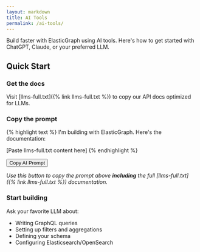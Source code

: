 ```yaml
---
layout: markdown
title: AI Tools
permalink: /ai-tools/
---
```


Build faster with ElasticGraph using AI tools. Here's how to get started with ChatGPT, Claude, or your preferred LLM.

## Quick Start

### Get the docs

Visit [llms-full.txt]({% link llms-full.txt %}) to copy our API docs optimized for LLMs.

### Copy the prompt

{% highlight text %}
I'm building with ElasticGraph. Here's the documentation:

[Paste llms-full.txt content here]
{% endhighlight %}

<button id="copy-button" class="btn-primary">Copy AI Prompt</button>

_Use this button to copy the prompt above **including** the full [llms-full.txt]({% link llms-full.txt %}) documentation._

### Start building

Ask your favorite LLM about:

- Writing GraphQL queries
- Setting up filters and aggregations
- Defining your schema
- Configuring Elasticsearch/OpenSearch

<script>
   document.addEventListener('DOMContentLoaded', async function() {
   const copyButton = document.getElementById('copy-button');

   try {
      // Fetch the documentation content
      const response = await fetch('{% link llms-full.txt %}');
      const docs = await response.text();

      // Create the full template with the docs
      const fullTemplate = `I'm building with ElasticGraph. Here's the documentation:

   ${docs}`;


      // Set up copy functionality
      copyButton.addEventListener('click', async () => {
         try {
         await navigator.clipboard.writeText(fullTemplate);
         const originalText = copyButton.textContent;
         copyButton.textContent = 'Copied!';
         copyButton.classList.remove('btn-primary');
         copyButton.classList.add('btn-success');
         setTimeout(() => {
            copyButton.textContent = originalText;
            copyButton.classList.remove('btn-success');
            copyButton.classList.add('btn-primary');
         }, 2000);
         } catch (err) {
         console.error('Failed to copy:', err);
         copyButton.textContent = 'Failed to copy';
         copyButton.classList.add('bg-red-500');
         }
      });
   } catch (err) {
      console.error('Failed to load documentation:', err);
   }
   });
</script>

